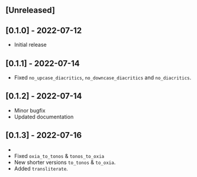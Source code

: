 ## [Unreleased]

## [0.1.0] - 2022-07-12

- Initial release

## [0.1.1] - 2022-07-14

- Fixed `no_upcase_diacritics`, `no_downcase_diacritics` and `no_diacritics`.

## [0.1.2] - 2022-07-14

- Minor bugfix
- Updated documentation

## [0.1.3] - 2022-07-16
- 
- Fixed `oxia_to_tonos` & `tonos_to_oxia` 
- New shorter versions `to_tonos` & `to_oxia`. 
- Added `transliterate`.
